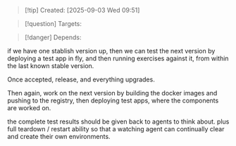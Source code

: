 
>[!tip] Created: [2025-09-03 Wed 09:51]

>[!question] Targets: 

>[!danger] Depends: 

if we have one stablish version up, then we can test the next version by deploying a test app in fly, and then running exercises against it, from within the last known stable version.

Once accepted, release, and everything upgrades.

Then again, work on the next version by building the docker images and pushing to the registry, then deploying test apps, where the components are worked on.

the complete test results should be given back to agents to think about.
plus full teardown / restart ability so that a watching agent can continually clear and create their own environments.